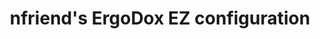 ---
layout: layouts/keymapdb_entry.njk
OS: ['Windows', 'MacOS']
keymap_author: nfriend
firmware: QMK
hasHomeRowMods: False
hasLetterOnThumb: False
hasVerticalCombos: False
keymap_image: https://i.imgur.com/CMMmdBc.png
imageDate: idk
keyCount: 76
keyboard: ErgoDox EZ
baseLayouts: ["QWERTY"]
languages: ['English']
layerCount: 12
title: "nfriend's ErgoDox EZ configuration"
isSplit: False
stagger: columnar
summary: 
keymap_url: https://github.com/nfriend/qmk_firmware/tree/master/keyboards/ergodox_ez/keymaps/nfriend
writeup: https://github.com/nfriend/qmk_firmware/tree/master/keyboards/ergodox_ez/keymaps/nfriend/readme.md
---